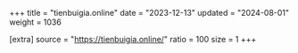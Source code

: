 +++
title = "tienbuigia.online"
date = "2023-12-13"
updated = "2024-08-01"
weight = 1036

[extra]
source = "https://tienbuigia.online/"
ratio = 100
size = 1
+++
